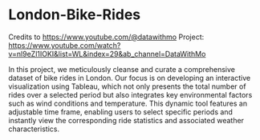 # London-Bike-Rides
Credits to https://www.youtube.com/@datawithmo
Project: https://www.youtube.com/watch?v=nl9eZl1IOKI&list=WL&index=29&ab_channel=DataWithMo

In this project, we meticulously cleanse and curate a comprehensive dataset of bike rides in London. Our focus is on developing an interactive visualization using Tableau, which not only presents the total number of rides over a selected period but also integrates key environmental factors such as wind conditions and temperature. This dynamic tool features an adjustable time frame, enabling users to select specific periods and instantly view the corresponding ride statistics and associated weather characteristics.
